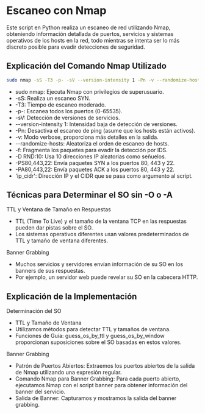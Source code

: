# Escaneo con Nmap

Este script en Python realiza un escaneo de red utilizando Nmap, obteniendo información detallada de puertos, servicios y sistemas operativos de los hosts en la red, todo mientras se intenta ser lo más discreto posible para evadir detecciones de seguridad.

## Explicación del Comando Nmap Utilizado

```sh
sudo nmap -sS -T3 -p- -sV --version-intensity 1 -Pn -v --randomize-hosts -f -D RND:10 -PS80,443,22 -PA80,443,22 <ip_cidr>
```

* sudo nmap: Ejecuta Nmap con privilegios de superusuario.
* -sS: Realiza un escaneo SYN.
* -T3: Tiempo de escaneo moderado.
* -p-: Escanea todos los puertos (0-65535).
* -sV: Detección de versiones de servicios.
* --version-intensity 1: Intensidad baja de detección de versiones.
* -Pn: Desactiva el escaneo de ping (asume que los hosts están activos).
* -v: Modo verbose, proporciona más detalles en la salida.
* --randomize-hosts: Aleatoriza el orden de escaneo de hosts.
* -f: Fragmenta los paquetes para evadir la detección por IDS.
* -D RND:10: Usa 10 direcciones IP aleatorias como señuelos.
* -PS80,443,22: Envía paquetes SYN a los puertos 80, 443 y 22.
* -PA80,443,22: Envía paquetes ACK a los puertos 80, 443 y 22.
* 'ip_cidr': Dirección IP y el CIDR que se pasa como argumento al script.

## Técnicas para Determinar el SO sin -O o -A

TTL y Ventana de Tamaño en Respuestas

* TTL (Time To Live) y el tamaño de la ventana TCP en las respuestas pueden dar pistas sobre el SO.
* Los sistemas operativos diferentes usan valores predeterminados de TTL y tamaño de ventana diferentes.

Banner Grabbing

* Muchos servicios y servidores envían información de su SO en los banners de sus respuestas.
* Por ejemplo, un servidor web puede revelar su SO en la cabecera HTTP.

## Explicación de la Implementación

Determinación del SO

* TTL y Tamaño de Ventana
* Utilizamos métodos para detectar TTL y tamaños de ventana.
* Funciones de Guía: guess_os_by_ttl y guess_os_by_window proporcionan suposiciones sobre el SO basadas en estos valores.

Banner Grabbing

* Patrón de Puertos Abiertos: Extraemos los puertos abiertos de la salida de Nmap utilizando una expresión regular.
* Comando Nmap para Banner Grabbing: Para cada puerto abierto, ejecutamos Nmap con el script banner para obtener información del banner del servicio.
* Salida de Banner: Capturamos y mostramos la salida del banner grabbing.
